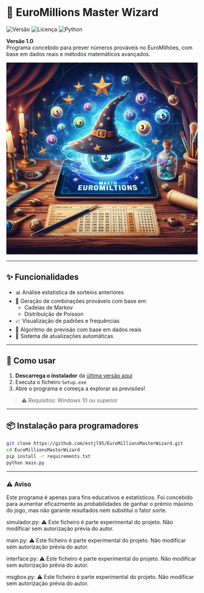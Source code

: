 # 🎲 EuroMillions Master Wizard

![Versão](https://img.shields.io/badge/versão-1.0-blue)
![Licença](https://img.shields.io/badge/licença-MIT-green)
![Python](https://img.shields.io/badge/python-3.11+-yellow)

**Versão 1.0**  
Programa concebido para prever números prováveis no EuroMilhões, com base em dados reais e métodos matemáticos avançados.

![splash](splash.png)

---

## ✨ Funcionalidades

- 📊 Análise estatística de sorteios anteriores
- 🔢 Geração de combinações prováveis com base em:
  - Cadeias de Markov
  - Distribuição de Poisson
- 📈 Visualização de padrões e frequências
- 🧠 Algoritmo de previsão com base em dados reais
- 🔄 Sistema de atualizações automáticas

---

## 🚀 Como usar

1. **Descarrega o instalador** da [última versão aqui](https://github.com/estjl95/EuroMillionsMasterWizard/releases)
2. Executa o ficheiro `Setup.exe`
3. Abre o programa e começa a explorar as previsões!

> ⚠️ Requisitos: Windows 10 ou superior

---

## 📦 Instalação para programadores

```bash
git clone https://github.com/estjl95/EuroMillionsMasterWizard.git
cd EuroMillionsMasterWizard
pip install -r requirements.txt
python main.py
```
---

### ⚠️ Aviso

Este programa é apenas para fins educativos e estatísticos.
Foi concebido para aumentar eficazmente as probabilidades de ganhar o prémio máximo do jogo, mas não garante resultados nem substitui o fator sorte.

simulador.py:
⚠️ Este ficheiro é parte experimental do projeto.
Não modificar sem autorização prévia do autor.

main.py:
⚠️ Este ficheiro é parte experimental do projeto.
Não modificar sem autorização prévia do autor.

interface.py:
⚠️ Este ficheiro é parte experimental do projeto.
Não modificar sem autorização prévia do autor.

msgbox.py:
⚠️ Este ficheiro é parte experimental do projeto.
Não modificar sem autorização prévia do autor.
